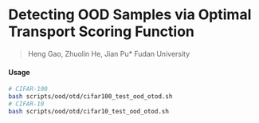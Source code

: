 # Detecting OOD Samples via Optimal Transport Scoring Function

> Heng Gao, Zhuolin He, Jian Pu*
> Fudan University

#### Usage

```sh
# CIFAR-100
bash scripts/ood/otd/cifar100_test_ood_otod.sh
# CIFAR-10
bash scripts/ood/otd/cifar10_test_ood_otod.sh
```
